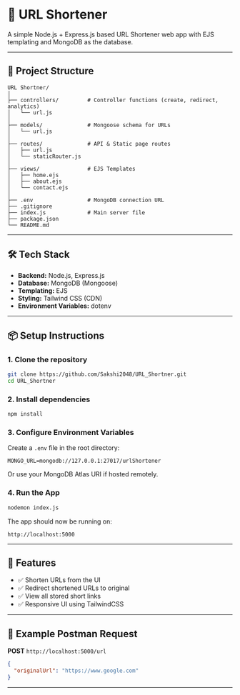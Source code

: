 # 🔗 URL Shortener

A simple Node.js + Express.js based URL Shortener web app with EJS templating and MongoDB as the database.

---


## 📁 Project Structure

```
URL Shortner/
│
├── controllers/         # Controller functions (create, redirect, analytics)
│   └── url.js
│
├── models/              # Mongoose schema for URLs
│   └── url.js
│
├── routes/              # API & Static page routes
│   ├── url.js
│   └── staticRouter.js
│
├── views/               # EJS Templates
│   ├── home.ejs
│   ├── about.ejs
│   └── contact.ejs
│
├── .env                 # MongoDB connection URL
├── .gitignore
├── index.js             # Main server file
├── package.json
└── README.md
```

---

## 🛠️ Tech Stack

- **Backend:** Node.js, Express.js
- **Database:** MongoDB (Mongoose)
- **Templating:** EJS
- **Styling:** Tailwind CSS (CDN)
- **Environment Variables:** dotenv

---

## 📦 Setup Instructions

### 1. Clone the repository

```bash
git clone https://github.com/Sakshi2048/URL_Shortner.git
cd URL_Shortner
```

### 2. Install dependencies

```bash
npm install
```

### 3. Configure Environment Variables

Create a `.env` file in the root directory:

```env
MONGO_URL=mongodb://127.0.0.1:27017/urlShortener
```

Or use your MongoDB Atlas URI if hosted remotely.

### 4. Run the App

```bash
nodemon index.js
```

The app should now be running on:

```
http://localhost:5000
```

---

## 📌 Features

- ✅ Shorten URLs from the UI
- ✅ Redirect shortened URLs to original
- ✅ View all stored short links
- ✅ Responsive UI using TailwindCSS

---

## 📮 Example Postman Request

**POST** `http://localhost:5000/url`

```json
{
  "originalUrl": "https://www.google.com"
}
```

---

